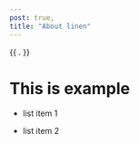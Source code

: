 ```yaml
---
post: true,
title: "About linen"
---
```


<html>
    <meta>
        <title>{{ .File.Meta.title }}</title>
    </meta>
    <body>
    {{ . }}

# This is example 

- list item 1
- list item 2

    </body>
</html>

